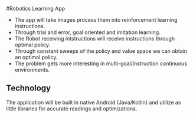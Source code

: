 #Robotics Learning App
 - The app will take images process them into reinforcement learning instructions.
 - Through trial and error, goal oriented and imitation learning.
 - The Robot receiving intstructions will receive instructions through optimal policy.
 - Through constant sweeps of the policy and value space we can obtain an optimal policy.
 - The problem gets more interesting in multi-goal/instruction continuous environments.
 

## Technology
The application will be built in native Android (Java/Kotlin) and utilize as little libraries
for accurate readings and optimizations.
